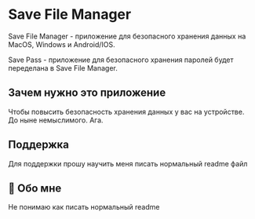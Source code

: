 
# Save File Manager

Save File Manager - приложение для безопасного хранения данных на MacOS, Windows и Android/IOS.

Save Pass - приложение для безопасного хранения паролей будет переделана в Save File Manager.






## Зачем нужно это приложение

Чтобы повысить безопасность хранения данных у вас на устройстве. До ныне немыслимого. Ага.


## Поддержка

Для поддержки прошу научить меня писать нормальный readme файл


## 🚀 Обо мне
Не понимаю как писать нормальный readme

